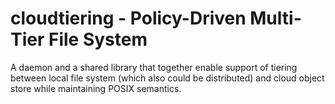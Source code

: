 # cloudtiering - Policy-Driven Multi-Tier File System
A daemon and a shared library that together enable support of tiering
between local file system (which also could be distributed)
and cloud object store while maintaining POSIX semantics.
